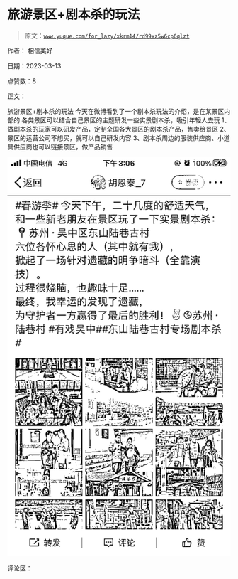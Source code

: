 # 旅游景区+剧本杀的玩法

> 原文：[`www.yuque.com/for_lazy/xkrm14/rd99xz5w6cp6qlzt`](https://www.yuque.com/for_lazy/xkrm14/rd99xz5w6cp6qlzt)

作者： 相信美好

日期：2023-03-13

点赞数：8

正文：

旅游景区+剧本杀的玩法 今天在微博看到了一个剧本杀玩法的介绍，是在某景区内部的 各类景区可以结合自己景区的主题研发一些实景剧本杀，吸引年轻人去玩 1、做剧本杀的玩家可以研发产品，定制全国各大景区的剧本杀产品，售卖给景区 2、景区的运营公司不想买，就可以自己研发内容 3、剧本杀周边的服装供应商、小道具供应商也可以链接景区，做产品销售

![](img/a676ca0dd6de43ff8a12983d99e3d48a.png)  

评论区：

